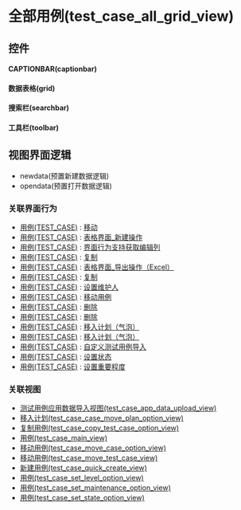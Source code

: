 # 全部用例(test_case_all_grid_view)  <!-- {docsify-ignore-all} -->



## 控件
#### CAPTIONBAR(captionbar)
#### 数据表格(grid)
#### 搜索栏(searchbar)
#### 工具栏(toolbar)

## 视图界面逻辑
  * newdata(预置新建数据逻辑)
  * opendata(预置打开数据逻辑)


### 关联界面行为
  * [用例(TEST_CASE)](module/TestMgmt/test_case) : [移动](module/TestMgmt/test_case#界面行为)
  * [用例(TEST_CASE)](module/TestMgmt/test_case) : [表格界面_新建操作](module/TestMgmt/test_case#界面行为)
  * [用例(TEST_CASE)](module/TestMgmt/test_case) : [界面行为支持获取编辑列](module/TestMgmt/test_case#界面行为)
  * [用例(TEST_CASE)](module/TestMgmt/test_case) : [复制](module/TestMgmt/test_case#界面行为)
  * [用例(TEST_CASE)](module/TestMgmt/test_case) : [表格界面_导出操作（Excel）](module/TestMgmt/test_case#界面行为)
  * [用例(TEST_CASE)](module/TestMgmt/test_case) : [复制](module/TestMgmt/test_case#界面行为)
  * [用例(TEST_CASE)](module/TestMgmt/test_case) : [设置维护人](module/TestMgmt/test_case#界面行为)
  * [用例(TEST_CASE)](module/TestMgmt/test_case) : [移动用例](module/TestMgmt/test_case#界面行为)
  * [用例(TEST_CASE)](module/TestMgmt/test_case) : [删除](module/TestMgmt/test_case#界面行为)
  * [用例(TEST_CASE)](module/TestMgmt/test_case) : [删除](module/TestMgmt/test_case#界面行为)
  * [用例(TEST_CASE)](module/TestMgmt/test_case) : [移入计划（气泡）](module/TestMgmt/test_case#界面行为)
  * [用例(TEST_CASE)](module/TestMgmt/test_case) : [移入计划（气泡）](module/TestMgmt/test_case#界面行为)
  * [用例(TEST_CASE)](module/TestMgmt/test_case) : [自定义测试用例导入](module/TestMgmt/test_case#界面行为)
  * [用例(TEST_CASE)](module/TestMgmt/test_case) : [设置状态](module/TestMgmt/test_case#界面行为)
  * [用例(TEST_CASE)](module/TestMgmt/test_case) : [设置重要程度](module/TestMgmt/test_case#界面行为)

### 关联视图
  * [测试用例应用数据导入视图(test_case_app_data_upload_view)](app/view/test_case_app_data_upload_view)
  * [移入计划(test_case_case_move_plan_option_view)](app/view/test_case_case_move_plan_option_view)
  * [复制用例(test_case_copy_test_case_option_view)](app/view/test_case_copy_test_case_option_view)
  * [用例(test_case_main_view)](app/view/test_case_main_view)
  * [移动用例(test_case_move_case_option_view)](app/view/test_case_move_case_option_view)
  * [移动用例(test_case_move_test_case_view)](app/view/test_case_move_test_case_view)
  * [新建用例(test_case_quick_create_view)](app/view/test_case_quick_create_view)
  * [用例(test_case_set_level_option_view)](app/view/test_case_set_level_option_view)
  * [用例(test_case_set_maintenance_option_view)](app/view/test_case_set_maintenance_option_view)
  * [用例(test_case_set_state_option_view)](app/view/test_case_set_state_option_view)

<script>
 const { createApp } = Vue
  createApp({
    data() {
      return {

      }
    }
  }).use(ElementPlus).mount('#app')
</script>